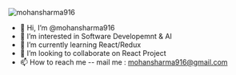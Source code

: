 ![mohansharma916](https://gpvc.arturio.dev/[mohansharma916])

- 👋 Hi, I’m @mohansharma916
- 👀 I’m interested in Software Developemnt & AI
- 🌱 I’m currently learning React/Redux
- 💞️ I’m looking to collaborate on React Project
- 📫 How to reach me -- mail me : mohansharma916@gmail.com

<!---
mohansharma916/mohansharma916 is a ✨ special ✨ repository because its `README.md` (this file) appears on your GitHub profile.
You can click the Preview link to take a look at your changes.
--->
